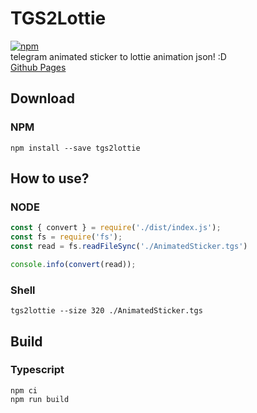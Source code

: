 # TGS2Lottie
[![npm](https://img.shields.io/npm/v/tgs2lottie)](https://www.npmjs.com/package/tgs2lottie)  
telegram animated sticker to lottie animation json! :D  
[Github Pages](https://kamyu1537.github.io/tgs2lottie-web/)

## Download
### NPM
```shell
npm install --save tgs2lottie
```

## How to use?
### NODE
```js
const { convert } = require('./dist/index.js');
const fs = require('fs');
const read = fs.readFileSync('./AnimatedSticker.tgs')

console.info(convert(read));
```
### Shell
```shell
tgs2lottie --size 320 ./AnimatedSticker.tgs
```

## Build
### Typescript
```shell
npm ci
npm run build
```
